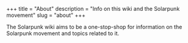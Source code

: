 +++
title = "About"
description = "Info on this wiki and the Solarpunk movement"
slug = "about"
+++

The Solarpunk wiki aims to be a one-stop-shop for information on the Solarpunk movement and topics related to it.